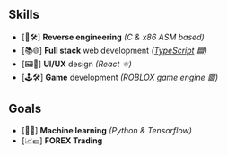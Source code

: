 ## Skills
- [🔄🛠️] **Reverse engineering** *(C & x86 ASM based)*
- [📚🌐] **Full stack** web development *(<span style="text-decoration: underline">TypeScript</span> 🟦)*
- [🖼️🥰] **UI/UX** design *(React ⚛️)*
- [🕹️🛠️] **Game** development *(ROBLOX game engine 🟥)*

## Goals
- [🤖🧠] **Machine learning** *(Python & Tensorflow)*
- [📈💵] **FOREX Trading**

